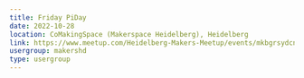 ```yaml
---
title: Friday PiDay
date: 2022-10-28
location: CoMakingSpace (Makerspace Heidelberg), Heidelberg
link: https://www.meetup.com/Heidelberg-Makers-Meetup/events/mkbgrsydcnblc/
usergroup: makershd
type: usergroup
---
```

